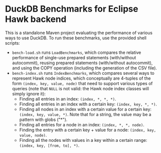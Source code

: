 # DuckDB Benchmarks for Eclipse Hawk backend

This is a standalone Maven project evaluating the performance of various ways to use DuckDB. To run these benchmarks, use the provided shell scripts:

* `bench-load.sh` runs `LoadBenchmarks`, which compares the relative performance of single-use prepared statements (with/without autocommit), reusing prepared statements (with/without autocommit), and using the COPY operation (including the generation of the CSV file).
* `bench-index.sh` runs `IndexBenchmarks`, which compares several ways to represent Hawk node indices, which conceptually are 4-tuples of the form `(index, key, value, node)` that need to support various types of queries (note that `NULL` is not valid: the Hawk node index classes will simply ignore it):
  * Finding all entries in an index: `(index, *, *, *)`.
  * Finding all entries in an index with a certain key: `(index, key, *, *)`.
  * Finding all nodes in an index with a certain value for a certain key: `(index, key, value, *)`. Note that for a string, the value may be a pattern with globs ("*").
  * Finding all entries for a node in an index: `(index, *, *, node)`.
  * Finding the entry with a certain key + value for a node: `(index, key, value, node)`.
  * Finding all the nodes with values in a key within a certain range: `(index, key, [from, to], *)`.
